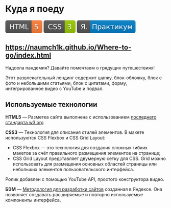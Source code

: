 # Куда я поеду
![HTML5](./images/readme-icons/HTML-5-orange.svg) ![CSS3](./images/readme-icons/CSS-3-green.svg) ![Я.Практикум](./images/readme-icons/Я.-Практикум-blue.svg)

https://naumch1k.github.io/Where-to-go/index.html
------
Надоела пандемия? Давайте помечтаем о грядущих путешествиях!

Этот развлекательный лендинг содержит шапку, блок-обложку, блок с фото и небольшими статьями, блок с цитатами, форму, интегрированное видео с YouTube и подвал.

## Используемые технологии
**HTML5** — Разметка сайта выполнена с использованием [последнего стандарта w3.org](https://www.w3.org/standards/webdesign/htmlcss)

**CSS3** — Технология для описания стилей элементов.
В макете используются CSS Flexbox и CSS Grid Layout:
  * CSS Flexbox — это технология для создания сложных гибких макетов за счёт правильного размещения элементов на странице;
  * CSS Grid Layout представляет двумерную сетку для CSS. Grid можно использовать для размещения основных областей страницы или небольших элементов пользовательского интерфейса.

Ролик добавлен с помощью YouTube API, простого конструктора видео.

**БЭМ** — [Методология для разработки сайтов](https://bem.info/methodology/) созданная в Яндексе. Она позволяет создавать расширяемые и повторно используемые компоненты интерфейса.
